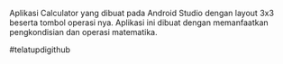 Aplikasi Calculator yang dibuat pada Android Studio dengan layout 3x3 beserta tombol operasi nya. Aplikasi ini dibuat  dengan memanfaatkan pengkondisian dan operasi matematika.

#telatupdigithub
